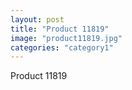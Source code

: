 ```yaml
---
layout: post
title: "Product 11819"
image: "product11819.jpg"
categories: "category1"
---
```

Product 11819

